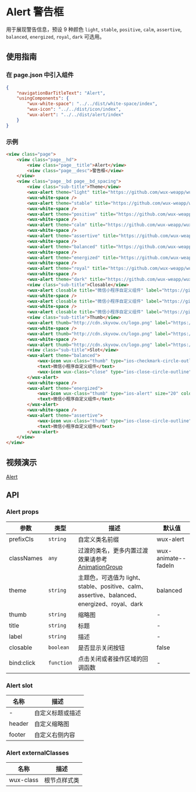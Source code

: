 # Alert 警告框

用于展现警告信息，预设 9 种颜色 `light`, `stable`, `positive`, `calm`, `assertive`, `balanced`, `energized`, `royal`, `dark` 可选用。

## 使用指南

### 在 page.json 中引入组件

```json
{
    "navigationBarTitleText": "Alert",
    "usingComponents": {
        "wux-white-space": "../../dist/white-space/index",
        "wux-icon": "../../dist/icon/index",
        "wux-alert": "../../dist/alert/index"
    }
}
```

### 示例

```html
<view class="page">
    <view class="page__hd">
        <view class="page__title">Alert</view>
        <view class="page__desc">警告框</view>
    </view>
    <view class="page__bd page__bd_spacing">
        <view class="sub-title">Theme</view>
        <wux-alert theme="light" title="https://github.com/wux-weapp/wux-weapp" />
        <wux-white-space />
        <wux-alert theme="stable" title="https://github.com/wux-weapp/wux-weapp" />
        <wux-white-space />
        <wux-alert theme="positive" title="https://github.com/wux-weapp/wux-weapp" />
        <wux-white-space />
        <wux-alert theme="calm" title="https://github.com/wux-weapp/wux-weapp" />
        <wux-white-space />
        <wux-alert theme="assertive" title="https://github.com/wux-weapp/wux-weapp" />
        <wux-white-space />
        <wux-alert theme="balanced" title="https://github.com/wux-weapp/wux-weapp" />
        <wux-white-space />
        <wux-alert theme="energized" title="https://github.com/wux-weapp/wux-weapp" />
        <wux-white-space />
        <wux-alert theme="royal" title="https://github.com/wux-weapp/wux-weapp" />
        <wux-white-space />
        <wux-alert theme="dark" title="https://github.com/wux-weapp/wux-weapp" />
        <view class="sub-title">Closable</view>
        <wux-alert closable title="微信小程序自定义组件" label="https://github.com/wux-weapp/wux-weapp" />
        <wux-white-space />
        <wux-alert closable title="微信小程序自定义组件" label="https://github.com/wux-weapp/wux-weapp" />
        <wux-white-space />
        <wux-alert closable title="微信小程序自定义组件" label="https://github.com/wux-weapp/wux-weapp" />
        <view class="sub-title">Thumb</view>
        <wux-alert thumb="http://cdn.skyvow.cn/logo.png" label="https://github.com/wux-weapp/wux-weapp" />
        <wux-white-space />
        <wux-alert thumb="http://cdn.skyvow.cn/logo.png" label="https://github.com/wux-weapp/wux-weapp" />
        <wux-white-space />
        <wux-alert thumb="http://cdn.skyvow.cn/logo.png" label="https://github.com/wux-weapp/wux-weapp" />
        <view class="sub-title">Slot</view>
        <wux-alert theme="balanced">
            <wux-icon wux-class="thumb" type="ios-checkmark-circle-outline" size="20" color="#fff" slot="header" />
            <text>微信小程序自定义组件</text>
            <wux-icon wux-class="close" type="ios-close-circle-outline" size="20" color="#fff" slot="footer" />
        </wux-alert>
        <wux-white-space />
        <wux-alert theme="energized">
            <wux-icon wux-class="thumb" type="ios-alert" size="20" color="#fff" slot="header" />
            <text>微信小程序自定义组件</text>
        </wux-alert>
        <wux-white-space />
        <wux-alert theme="assertive">
            <wux-icon wux-class="thumb" type="ios-close-circle-outline" size="20" color="#fff" slot="header" />
            <text>微信小程序自定义组件</text>
        </wux-alert>
    </view>
</view>
```

## 视频演示

[Alert](./_media/alert.mp4 ':include :type=iframe width=375px height=667px')

## API

### Alert props

| 参数 | 类型 | 描述 | 默认值 |
| --- | --- | --- | --- |
| prefixCls | `string` | 自定义类名前缀 | wux-alert |
| classNames | `any` | 过渡的类名，更多内置过渡效果请参考 [AnimationGroup](animation-group.md) | wux-animate--fadeIn |
| theme | `string` | 主题色，可选值为 light、stable、positive、calm、assertive、balanced、energized、royal、dark | balanced |
| thumb | `string` | 缩略图 | - |
| title | `string` | 标题 | - |
| label | `string` | 描述 | - |
| closable | `boolean` | 是否显示关闭按钮 | false |
| bind:click | `function` | 点击关闭或者操作区域的回调函数 | - |

### Alert slot

| 名称 | 描述 |
| --- | --- |
| - | 自定义标题或描述 |
| header | 自定义缩略图 |
| footer | 自定义右侧内容 |

### Alert externalClasses

| 名称 | 描述 |
| --- | --- |
| wux-class | 根节点样式类 |